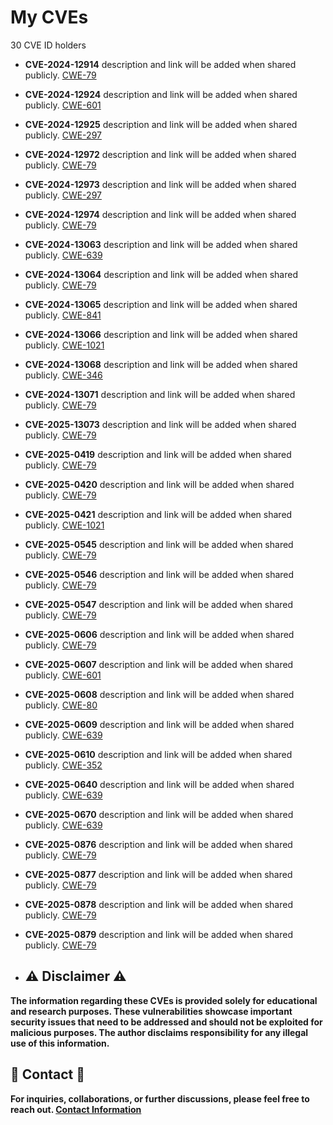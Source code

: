 # My CVEs
30 CVE ID holders

* **CVE-2024-12914** description and link will be added when shared publicly. [CWE-79](https://www.cve.org)

* **CVE-2024-12924** description and link will be added when shared publicly. [CWE-601](https://www.cve.org)

* **CVE-2024-12925** description and link will be added when shared publicly. [CWE-297](https://www.cve.org)

* **CVE-2024-12972** description and link will be added when shared publicly. [CWE-79](https://www.cve.org)

* **CVE-2024-12973** description and link will be added when shared publicly. [CWE-297](https://www.cve.org)

* **CVE-2024-12974** description and link will be added when shared publicly. [CWE-79](https://www.cve.org)

* **CVE-2024-13063** description and link will be added when shared publicly. [CWE-639](https://www.cve.org)

* **CVE-2024-13064** description and link will be added when shared publicly. [CWE-79](https://www.cve.org)

* **CVE-2024-13065** description and link will be added when shared publicly. [CWE-841](https://www.cve.org)

* **CVE-2024-13066** description and link will be added when shared publicly. [CWE-1021](https://www.cve.org)

* **CVE-2024-13068**  description and link will be added when shared publicly. [CWE-346](https://www.cve.org)

* **CVE-2024-13071** description and link will be added when shared publicly. [CWE-79](https://www.cve.org)

* **CVE-2025-13073** description and link will be added when shared publicly. [CWE-79](https://www.cve.org)

* **CVE-2025-0419** description and link will be added when shared publicly. [CWE-79](https://www.cve.org)

* **CVE-2025-0420** description and link will be added when shared publicly. [CWE-79](https://www.cve.org)

* **CVE-2025-0421** description and link will be added when shared publicly. [CWE-1021](https://www.cve.org)

* **CVE-2025-0545** description and link will be added when shared publicly. [CWE-79](https://www.cve.org/CVERecord?id=CVE-2025-0545)

* **CVE-2025-0546** description and link will be added when shared publicly. [CWE-79](https://www.cve.org)

* **CVE-2025-0547** description and link will be added when shared publicly. [CWE-79](https://www.cve.org)

* **CVE-2025-0606** description and link will be added when shared publicly. [CWE-79](https://www.cve.org)

* **CVE-2025-0607** description and link will be added when shared publicly. [CWE-601](https://www.cve.org)

* **CVE-2025-0608** description and link will be added when shared publicly. [CWE-80](https://www.cve.org)

* **CVE-2025-0609** description and link will be added when shared publicly. [CWE-639](https://www.cve.org)

* **CVE-2025-0610** description and link will be added when shared publicly. [CWE-352](https://www.cve.org)

* **CVE-2025-0640** description and link will be added when shared publicly. [CWE-639](https://www.cve.org)

* **CVE-2025-0670** description and link will be added when shared publicly. [CWE-639](https://www.cve.org)

* **CVE-2025-0876** description and link will be added when shared publicly. [CWE-79](https://www.cve.org)

* **CVE-2025-0877** description and link will be added when shared publicly. [CWE-79](https://www.cve.org)

* **CVE-2025-0878** description and link will be added when shared publicly. [CWE-79](https://www.cve.org)

* **CVE-2025-0879** description and link will be added when shared publicly. [CWE-79](https://www.cve.org)

* ## :warning: Disclaimer :warning:

**The information regarding these CVEs is provided solely for educational and research purposes. These vulnerabilities showcase important security issues that need to be addressed and should not be exploited for malicious purposes. The author disclaims responsibility for any illegal use of this information.**

## :email: Contact :email:

**For inquiries, collaborations, or further discussions, please feel free to reach out. [Contact Information](mailto:aslanberat2@gmail.com)**
